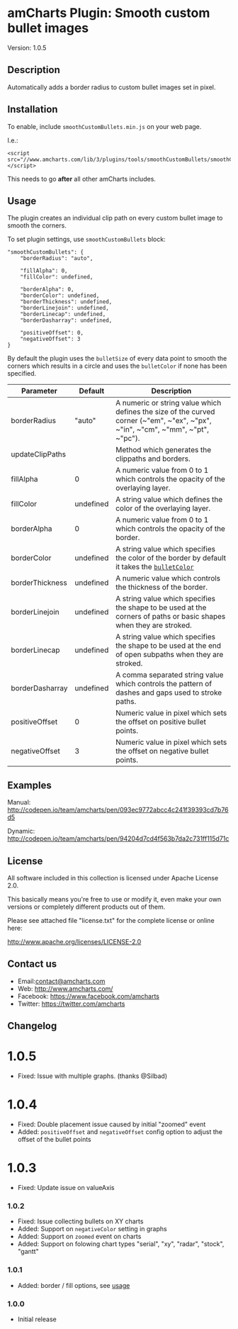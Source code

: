 # amCharts Plugin: Smooth custom bullet images

Version: 1.0.5


## Description

Automatically adds a border radius to custom bullet images set in pixel.

## Installation

To enable, include `smoothCustomBullets.min.js` on your web page.

I.e.:

```
<script src="//www.amcharts.com/lib/3/plugins/tools/smoothCustomBullets/smoothCustomBullets.min.js"></script>
```

This needs to go **after** all other amCharts includes.


## Usage

The plugin creates an individual clip path on every custom bullet image to smooth the corners.

To set plugin settings, use `smoothCustomBullets` block:

```
"smoothCustomBullets": {
    "borderRadius": "auto",
    
    "fillAlpha": 0,
    "fillColor": undefined,

    "borderAlpha": 0,
    "borderColor": undefined,
    "borderThickness": undefined,
    "borderLinejoin": undefined,
    "borderLinecap": undefined,
    "borderDasharray": undefined,

    "positiveOffset": 0,
    "negativeOffset": 3
}
```

By default the plugin uses the `bulletSize` of every data point to smooth the corners which results in a circle and uses the `bulletColor`
if none has been specified.

Parameter | Default | Description
--------- | ----------- | -----------
borderRadius | "auto" | A numeric or string value which defines the size of the curved corner (~"em", ~"ex", ~"px", ~"in", ~"cm", ~"mm", ~"pt", ~"pc").
updateClipPaths | | Method which generates the clippaths and borders.
fillAlpha | 0 | A numeric value from 0 to 1 which controls the opacity of the overlaying layer.
fillColor | undefined | A string value which defines the color of the overlaying layer.
borderAlpha | 0 | A numeric value from 0 to 1 which controls the opacity of the border.
borderColor | undefined | A string value which specifies the color of the border by default it takes the [`bulletColor`](http://docs.amcharts.com/3/javascriptcharts/AmGraph#bulletColor)
borderThickness | undefined | A numeric value which controls the thickness of the border.
borderLinejoin | undefined | A string value which specifies the shape to be used at the corners of paths or basic shapes when they are stroked.
borderLinecap | undefined | A string value which specifies the shape to be used at the end of open subpaths when they are stroked.
borderDasharray | undefined | A comma separated string value which controls the pattern of dashes and gaps used to stroke paths.
positiveOffset | 0 | Numeric value in pixel which sets the offset on positive bullet points.
negativeOffset | 3 | Numeric value in pixel which sets the offset on negative bullet points.


## Examples

Manual:
http://codepen.io/team/amcharts/pen/093ec9772abcc4c241f39393cd7b76d5

Dynamic:
http://codepen.io/team/amcharts/pen/94204d7cd4f563b7da2c731ff115d71c


## License

All software included in this collection is licensed under Apache License 2.0.

This basically means you're free to use or modify it, even make your own 
versions or completely different products out of them.

Please see attached file "license.txt" for the complete license or online here:

http://www.apache.org/licenses/LICENSE-2.0


## Contact us

* Email:contact@amcharts.com
* Web: http://www.amcharts.com/
* Facebook: https://www.facebook.com/amcharts
* Twitter: https://twitter.com/amcharts


## Changelog

# 1.0.5
* Fixed: Issue with multiple graphs. (thanks @Silbad)

# 1.0.4
* Fixed: Double placement issue caused by initial "zoomed" event
* Added: `positiveOffset` and `negativeOffset` config option to adjust the offset of the bullet points

# 1.0.3
* Fixed: Update issue on valueAxis

### 1.0.2
* Fixed: Issue collecting bullets on XY charts
* Added: Support on `negativeColor` setting in graphs
* Added: Support on `zoomed` event on charts
* Added: Support on folowing chart types "serial", "xy", "radar", "stock", "gantt"

### 1.0.1
* Added: border / fill options, see [usage](#usage)

### 1.0.0
* Initial release
